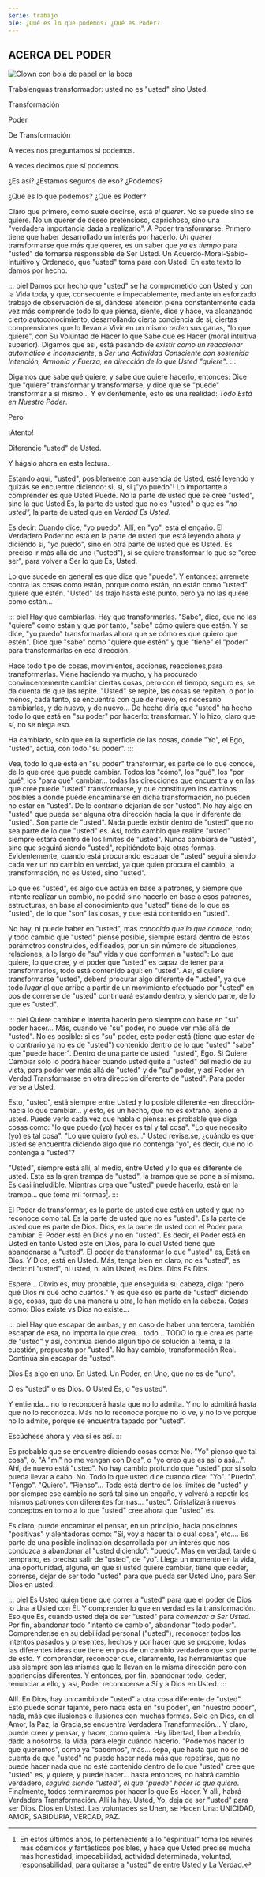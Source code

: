 ```yaml
---
serie: trabajo
pie: ¿Qué es lo que podemos? ¿Qué es Poder?
---
```


## ACERCA DEL PODER

![Clown con bola de papel en la boca](/foto/884428_10202256386392538_1140112565_o.webp)

Trabalenguas transformador: usted no es "usted" sino Usted.

Transformación

Poder

De Transformación

A veces nos preguntamos si podemos.

A veces decimos que sí podemos.

¿Es así? ¿Estamos seguros de eso? ¿Podemos?

¿Qué es lo que podemos? ¿Qué es Poder?

Claro que primero, como suele decirse, está _el querer_. No se puede sino se quiere. No un querer de deseo pretensioso, caprichoso, sino una "verdadera importancia dada a realizarlo". A Poder transformarse. Primero tiene que haber desarrollado un interés por hacerlo. _Un querer_ transformarse que más que querer, es un saber que _ya es tiempo_ para "usted" de tornarse responsable de Ser Usted. Un Acuerdo-Moral-Sabio-Intuitivo y Ordenado, que "usted" toma para con Usted.
En este texto lo damos por hecho.

::: piel
Damos por hecho que "usted" se ha comprometido con Usted y con la Vida toda, y que, consecuente e impecablemente, mediante un esforzado trabajo de observación de sí, dándose atención plena constantemente cada vez más comprende todo lo que piensa, siente, dice y hace, va alcanzando cierto autoconocimiento, desarrollando cierta conciencia de sí, ciertas comprensiones que lo llevan a Vivir en un mismo _orden_ sus ganas, "lo que quiere", con Su Voluntad de Hacer lo que Sabe que es Hacer (moral intuitiva superior). Digamos que así, está pasando de _existir como un reaccionar automático e inconsciente_, a _Ser una Actividad Consciente con sostenida Intención, Armonía y Fuerza, en dirección de lo que Usted "quiere"_.
:::

Digamos que sabe qué quiere, y sabe que quiere hacerlo, entonces:
Dice que "quiere" transformar y transformarse, y dice que se "puede" transformar a sí mismo…
Y evidentemente, esto es una realidad: _Todo Está en Nuestro Poder_.

Pero

¡Atento!

Diferencie "usted" de Usted.

Y hágalo ahora en esta lectura.

Estando aquí, "usted", posiblemente con ausencia de Usted, esté leyendo y quizás se encuentre diciendo: si, si, si ¡"yo puedo"!
Lo importante a comprender es que Usted Puede. No la parte de usted que se cree "usted", sino la que Usted Es, la parte de usted que no es "usted" o que es _"no usted",_ la parte de usted que en _Verdad Es Usted_.

Es decir: Cuando dice, "yo puedo". Allí, en "yo", está el engaño. El Verdadero Poder no está en la parte de usted que está leyendo ahora y diciendo sí, "yo puedo", sino en otra parte de usted que es Usted. Es preciso ir más allá de uno ("usted"), si se quiere transformar lo que se "cree ser", para volver a Ser lo que Es, Usted.

Lo que sucede en general es que dice que "puede". Y entonces: arremete contra las cosas como están, porque como están, no están como "usted" quiere que estén. "Usted" las trajo hasta este punto, pero ya no las quiere como están…

::: piel
Hay que cambiarlas. Hay que transformarlas.
"Sabe", dice, que no las "quiere" como están y que por tanto, "sabe" cómo quiere que estén. Y se dice, "yo puedo" transformarlas ahora que sé cómo es que quiero que estén". Dice que "sabe" como "quiere que estén" y que "tiene" el "poder" para transformarlas en esa dirección.

Hace todo tipo de cosas, movimientos, acciones, reacciones,para transformarlas. Viene haciendo ya mucho, y ha procurado convincentemente cambiar ciertas cosas, pero con el tiempo, seguro es, se da cuenta de que las repite. "Usted" se repite, las cosas se repiten, o por lo menos, cada tanto, se encuentra con que de nuevo, es necesario cambiarlas, y de nuevo, y de nuevo…
De hecho diría que "usted" ha hecho todo lo que está en "su poder" por hacerlo: transformar. Y lo hizo, claro que sí, no se niega eso.

Ha cambiado, solo que en la superficie de las cosas, donde "Yo", el Ego, "usted", actúa, con todo "su poder".
:::

Vea, todo lo que está en "su poder" transformar, es parte de lo que conoce, de lo que cree que puede cambiar. Todos los "cómo", los "qué", los "por qué", los "para qué" cambiar… todas las direcciones que encuentra y en las que cree puede "usted" transformarse, y que constituyen los caminos posibles a donde puede encaminarse en dicha transformación, no pueden no estar en "usted". De lo contrario dejarían de ser "usted". No hay algo en "usted" que pueda ser alguna otra dirección hacia la que ir diferente de "usted". Son parte de "usted".
Nada puede existir dentro de "usted" que no sea parte de lo que "usted" es.
Así, todo cambio que realice "usted" siempre estará dentro de los límites de "usted".
Nunca cambiará de "usted", sino que seguirá siendo "usted", repitiéndote bajo otras formas. Evidentemente, cuando está procurando escapar de "usted" seguirá siendo cada vez un no cambio en verdad, ya que quien procura el cambio, la transformación, no es Usted, sino "usted".

Lo que es "usted", es algo que actúa en base a patrones, y siempre que intente realizar un cambio, no podrá sino hacerlo en base a esos patrones, estructuras, en base al conocimiento que "usted" tiene de lo que es "usted", de lo que "son" las cosas, y que está contenido en "usted".

No hay, ni puede haber en "usted", más _conocido que lo que conoce_, todo; y todo cambio que "usted" piense posible, siempre estará dentro de estos parámetros construidos, edificados, por un sin número de situaciones, relaciones, a lo largo de "su" vida y que conforman a "usted": Lo que quiere, lo que cree, y el poder que "usted" es capaz de tener para transformarlos, todo está contenido aquí: en "usted".
Así, si quiere transformarse "usted", deberá procurar algo diferente de "usted", ya que todo _lugar_ al que arribe a partir de un movimiento efectuado por "usted" en pos de correrse de "usted" continuará estando dentro, y siendo parte, de lo que es "usted".

::: piel
Quiere cambiar e intenta hacerlo pero siempre con base en "su" poder hacer… Más, cuando ve "su" poder, no puede ver más allá de "usted". No es posible: si es "su" poder, este poder está (tiene que estar de lo contrario ya no es de "usted") contenido dentro de lo que "usted" "sabe" que "puede hacer". Dentro de una parte de usted: "usted", Ego. Si Quiere Cambiar solo lo podrá hacer cuando usted quite a "usted" del medio de su vista, para poder ver más allá de "usted" y de "su" poder, y así Poder en Verdad Transformarse en otra dirección diferente de "usted". Para poder verse a Usted.

Esto, "usted", está siempre entre Usted y lo posible diferente -en dirección- hacia lo que cambiar… y esto, es un hecho, que no es extraño, ajeno a usted. Puede verlo cada vez que habla o piensa: es probable que diga cosas como: "lo que puedo (yo) hacer es tal y tal cosa". "Lo que necesito (yo) es tal cosa". "Lo que quiero (yo) es…" Usted revise.se, ¿cuándo es que usted se encuentra diciendo algo que no contenga "yo", es decir, que no lo contenga a "usted"?

"Usted", siempre está allí, al medio, entre Usted y lo que es diferente de usted. Esta es la gran trampa de "usted", la trampa que se pone a sí mismo. Es casi ineludible. Mientras crea que "usted" puede hacerlo, está en la trampa… que toma mil formas[^1].
:::

El Poder de transformar, es la parte de usted que está en usted y que no reconoce como tal. Es la parte de usted que no es "usted". Es la parte de usted que es parte de Dios. Dios, es la parte de usted con el Poder para cambiar. El Poder está en Dios y no en "usted". Es decir, el Poder está en Usted en tanto Usted esté en Dios, para lo cual Usted tiene que abandonarse a "usted". El poder de transformar lo que "usted" es, Está en Dios. Y Dios, está en Usted. Más, tenga bien en claro, no es "usted", es decir: ni "usted", ni usted, ni aún Usted, es Dios. Dios Es Dios.

Espere… Obvio es, muy probable, que enseguida su cabeza, diga: "pero qué Dios ni qué ocho cuartos." Y es que eso es parte de "usted" diciendo algo, cosas, que de una manera u otra, le han metido en la cabeza. Cosas como: Dios existe vs Dios no existe…

::: piel
Hay que escapar de ambas, y en caso de haber una tercera, también escapar de esa, no importa lo que crea… todo… TODO lo que crea es parte de "usted" y así, continúa siendo algún tipo de solución al tema, a la cuestión, propuesta por "usted". No hay cambio, transformación Real. Continúa sin escapar de "usted".

Dios Es algo en uno. En Usted. Un Poder, en Uno, que no es de "uno".

O es "usted" o es Dios. O Usted Es, o "es usted".

Y entienda… no lo reconocerá hasta que no lo admita. Y no lo admitirá hasta que no lo reconozca. Más no lo reconoce porque no lo ve, y no lo ve porque no lo admite, porque se encuentra tapado por "usted".

Escúchese ahora y vea si es así.
:::

Es probable que se encuentre diciendo cosas como: No. "Yo" pienso que tal cosa", o, "A "mi" no me vengan con Dios", o "yo creo que es así o asá…". Ahí, de nuevo está "usted". No hay cambio profundo que "usted" por si solo pueda llevar a cabo. No. Todo lo que usted dice cuando dice: "Yo". "Puedo". "Tengo". "Quiero". "Pienso"… Todo está dentro de los límites de "usted" y por siempre ese cambio no será tal sino un engaño, y volverá a repetir los mismos patrones con diferentes formas… "usted". Cristalizará nuevos conceptos en torno a lo que "usted" cree ahora que "usted" es.

Es claro, puede encaminar el pensar, en un principio, hacia posiciones "positivas" y alentadoras como: "Sí, voy a hacer tal o cual cosa", etc.… Es parte de una posible inclinación desarrollada por un interés que nos conduzca a abandonar al "usted diciendo": "puedo". Mas en verdad, tarde o temprano, es preciso salir de "usted", de "yo". Llega un momento en la vida, una oportunidad, alguna, en que si usted quiere cambiar, tiene que ceder, correrse, dejar de ser todo "usted" para que pueda ser Usted Uno, para Ser Dios en usted.

::: piel
Es Usted quien tiene que correr a "usted" para que el poder de Dios lo Una a Usted con Él. Y comprender lo que en verdad es la transformación. Eso que Es, cuando usted deja de ser "usted" para _comenzar a Ser Usted._
Por fin, abandonar todo "intento de cambio", abandonar "todo poder". Comprender.se en su debilidad personal ("usted"), reconocer todos los intentos pasados y presentes, hechos y por hacer que se propone, todas las diferentes ideas que tiene en pos de un cambio verdadero que son parte de esto. Y comprender, reconocer que, claramente, las herramientas que usa siempre son las mismas que lo llevan en la misma dirección pero con apariencias diferentes. Y entonces, por fin, abandonar todo, ceder, renunciar a ello, y así, Poder reconocerse a Sí y a Dios en Usted.
:::

Allí. En Dios, hay un cambio de "usted" a otra cosa diferente de "usted".
Esto puede sonar tajante, pero nada está en "su poder", en "nuestro poder", nada, más que ilusiones e ilusiones con muchas formas. Solo en Dios, en el Amor, la Paz, la Gracia,se encuentra Verdadera Transformación…
Y claro, puede creer y pensar, y hacer, como quiera. Hay libertad, libre albedrío, dado a nosotros, la Vida, para elegir cuándo hacerlo.
"Podemos hacer lo que queramos", como ya "sabemos", más… sepa, que hasta que no se dé cuenta de que "usted" no puede hacer nada más que repetirse, que no puede hacer nada que no esté contenido dentro de lo que "usted" cree que "usted" es, y quiere, y puede hacer… hasta entonces, no habrá cambio verdadero, _seguirá siendo "usted", el que "puede" hacer lo que quiere_.
Finalmente, todos terminaremos por hacer lo que Es Hacer. Y allí, habrá Verdadera Transformación. Allí la hay. Usted, Yo, deja de ser "usted" para ser Dios. Dios en Usted. Las voluntades se Unen, se Hacen Una: UNICIDAD, AMOR, SABIDURIA, VERDAD, PAZ.


[^1]: En estos últimos años, lo perteneciente a lo "espiritual" toma los revires más cósmicos y fantásticos posibles, y hace que Usted precise mucha más honestidad, impecabilidad, actividad determinada, voluntad, responsabilidad, para quitarse a "usted" de entre Usted y La Verdad.
